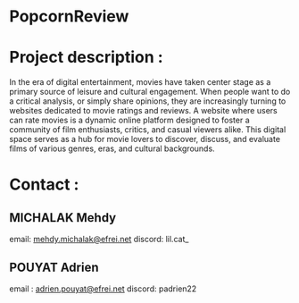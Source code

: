 # PopcornReview
# Project description :

In the era of digital entertainment, movies have taken center stage as a primary
source of leisure and cultural engagement. When people want to do a critical
analysis, or simply share opinions, they are increasingly turning to websites
dedicated to movie ratings and reviews. A website where users can rate movies is a
dynamic online platform designed to foster a community of film enthusiasts, critics,
and casual viewers alike. This digital space serves as a hub for movie lovers to
discover, discuss, and evaluate films of various genres, eras, and cultural
backgrounds.


# Contact :
## MICHALAK Mehdy
email: mehdy.michalak@efrei.net
discord: lil.cat_
## POUYAT Adrien
email : adrien.pouyat@efrei.net
discord: padrien22

